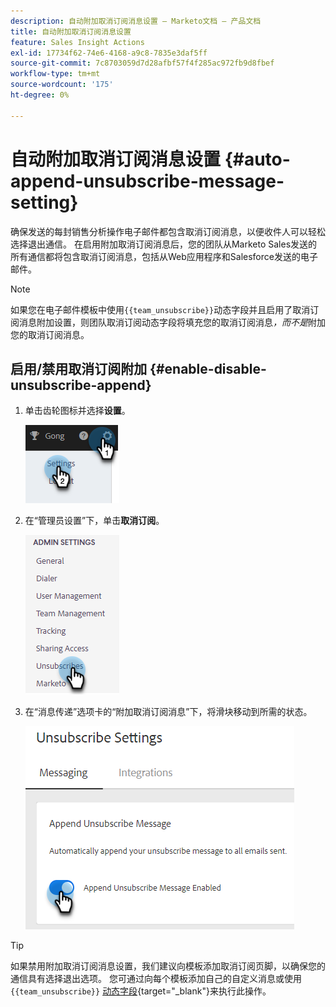 ```yaml
---
description: 自动附加取消订阅消息设置 — Marketo文档 — 产品文档
title: 自动附加取消订阅消息设置
feature: Sales Insight Actions
exl-id: 17734f62-74e6-4168-a9c8-7835e3daf5ff
source-git-commit: 7c8703059d7d28afbf57f4f285ac972fb9d8fbef
workflow-type: tm+mt
source-wordcount: '175'
ht-degree: 0%

---
```


# 自动附加取消订阅消息设置 {#auto-append-unsubscribe-message-setting}

确保发送的每封销售分析操作电子邮件都包含取消订阅消息，以便收件人可以轻松选择退出通信。 在启用附加取消订阅消息后，您的团队从Marketo Sales发送的所有通信都将包含取消订阅消息，包括从Web应用程序和Salesforce发送的电子邮件。

>[!NOTE]
>
>如果您在电子邮件模板中使用`{{team_unsubscribe}}`动态字段并且启用了取消订阅消息附加设置，则团队取消订阅动态字段将填充您的取消订阅消息&#x200B;_，而不是_&#x200B;附加您的取消订阅消息。

## 启用/禁用取消订阅附加 {#enable-disable-unsubscribe-append}

1. 单击齿轮图标并选择&#x200B;**设置**。

   ![](assets/auto-append-unsubscribe-message-setting-1.png)

1. 在“管理员设置”下，单击&#x200B;**取消订阅**。

   ![](assets/auto-append-unsubscribe-message-setting-2.png)

1. 在“消息传递”选项卡的“附加取消订阅消息”下，将滑块移动到所需的状态。

   ![](assets/auto-append-unsubscribe-message-setting-3.png)

>[!TIP]
>
>如果禁用附加取消订阅消息设置，我们建议向模板添加取消订阅页脚，以确保您的通信具有选择退出选项。 您可通过向每个模板添加自己的自定义消息或使用`{{team_unsubscribe}}` [动态字段](/help/marketo/product-docs/marketo-sales-insight/actions/templates/dynamic-fields.md){target="_blank"}来执行此操作。
